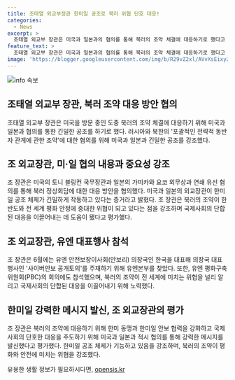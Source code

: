 ```yaml
---
title: 조태열 외교부장관 한미일 공조로 북러 위협 단호 대응!
categories:
  - News
excerpt: >
  조태열 외교부 장관은 미국과 일본과의 협의를 통해 북러의 조약 체결에 대응하기로 했다고 밝혔다. 조 장관은 북러의 군사·경제 협력을 강화하는 조약에 대응하기 위해 미·일 외교장관과 긴밀한 협의를 진행했으며, 북러의 정상회담에 대한 대응 방안을 논의했다. 이를 통해 한미일 공조 체제를 강화하고 국제사회에 강력한 메시지를 발하는 데 중요성을 부여했다.
feature_text: >
  조태열 외교부 장관은 미국과 일본과의 협의를 통해 북러의 조약 체결에 대응하기로 했다고 밝혔다. 조 장관은 북러의 군사·경제 협력을 강화하는 조약에 대응하기 위해 미·일 외교장관과 긴밀한 협의를 진행했으며, 북러의 정상회담에 대한 대응 방안을 논의했다. 이를 통해 한미일 공조 체제를 강화하고 국제사회에 강력한 메시지를 발하는 데 중요성을 부여했다.
image: 'https://blogger.googleusercontent.com/img/b/R29vZ2xl/AVvXsEixyZcFfHzMRdzZMjFBmAUKJYCLCGyLL1o632UiGVXcaFdKo_bkvkuCioo0uUKlGfBVcT3P84aROyZIXSBEx3Aw5nCQ3pTgDom1WDC4m8eifvWiAmWEEVb4x6G_l8C0QH225ldMjyaFvpxGEBGNO37VmDTDMHGhJPq73UglMfDca1-0aw/s1600/blogspot.png'
---
```


<p><img src="https://blogger.googleusercontent.com/img/b/R29vZ2xl/AVvXsEixyZcFfHzMRdzZMjFBmAUKJYCLCGyLL1o632UiGVXcaFdKo_bkvkuCioo0uUKlGfBVcT3P84aROyZIXSBEx3Aw5nCQ3pTgDom1WDC4m8eifvWiAmWEEVb4x6G_l8C0QH225ldMjyaFvpxGEBGNO37VmDTDMHGhJPq73UglMfDca1-0aw/s1600/blogspot.png" alt="info 속보" /></p>

<h2 data-ke-size="size26">조태열 외교부 장관, 북러 조약 대응 방안 협의</h2>

<p data-ke-size="size16">조태열 외교부 장관은 미국을 방문 중인 도중 북러의 조약 체결에 대응하기 위해 미국과 일본과 협의를 통한 긴밀한 공조를 하기로 했다. 러시아와 북한의 '포괄적인 전략적 동반자 관계에 관한 조약'에 대한 협의를 위해 미국과 일본과 긴밀한 공조를 강조했다.</p>

<h2 data-ke-size="size26">조 외교장관, 미·일 협의 내용과 중요성 강조</h2>

<p data-ke-size="size16">조 장관은 미국의 토니 블링컨 국무장관과 일본의 가미카와 요코 외무상과 연쇄 유선 협의를 통해 북러 정상회담에 대한 대응 방안을 협의했다. 미국과 일본의 외교장관이 한미일 공조 체제가 긴밀하게 작동하고 있다는 증거라고 밝혔다. 조 장관은 북러의 조약이 한반도와 전 세계 평화 안정에 중대한 위협이 되고 있다는 점을 강조하며 국제사회의 단합된 대응을 이끌어내는 데 도움이 됐다고 평가했다.</p>

<h2 data-ke-size="size26">조 외교장관, 유엔 대표행사 참석</h2>

<p data-ke-size="size16">조 장관은 6월에는 유엔 안전보장이사회(안보리) 의장국인 한국을 대표해 의장국 대표행사인 '사이버안보 공개토의'를 주재하기 위해 유엔본부를 찾았다. 또한, 유엔 평화구축위원회(PBC)의 회의에도 참석했으며, 북러의 조약이 전 세계에 미치는 위협을 널리 알리고 국제사회의 단합된 대응을 이끌어내기 위해 노력했다.</p>

<h2 data-ke-size="size26">한미일 강력한 메시지 발신, 조 외교장관의 평가</h2>

<p data-ke-size="size16">조 장관은 북러의 조약에 대응하기 위해 한미 동맹과 한미일 안보 협력을 강화하고 국제사회의 단호한 대응을 주도하기 위해 미국과 일본과 적시 협의를 통해 강력한 메시지를 발신했다고 평가했다. 한미일 공조 체제가 기능하고 있음을 강조하며, 북러의 조약이 평화와 안전에 미치는 위협을 강조했다.</p>
유용한 생활 정보가 필요하시다면, <a href="https://opensis.kr" rel="dofollow">opensis.kr</a>


